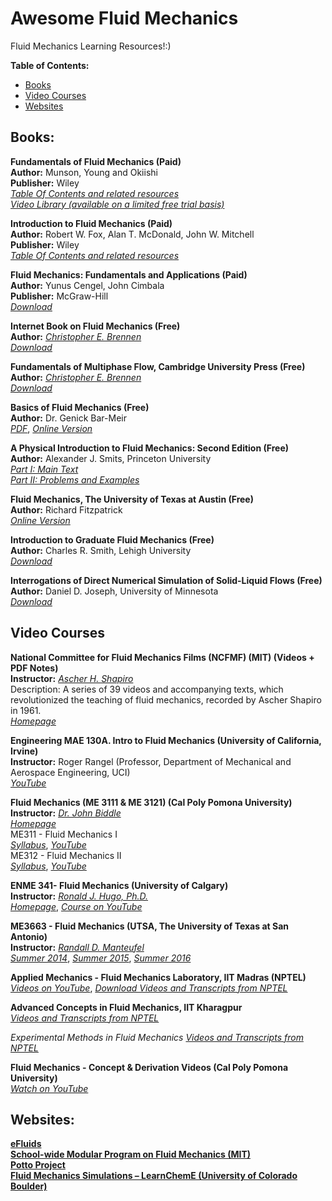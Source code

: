 # Awesome Fluid Mechanics 
Fluid Mechanics Learning Resources!:)

**Table of Contents:**
* [Books](#books)
* [Video Courses](#video-courses)
* [Websites](#websites)


## Books:
**Fundamentals of Fluid Mechanics (Paid)** <br />
**Author:** Munson, Young and Okiishi <br />
**Publisher:** Wiley <br />
[*Table Of Contents and related resources*](https://www.wiley.com/en-us/Munson%2C+Young+and+Okiishi%27s+Fundamentals+of+Fluid+Mechanics%2C+8th+Edition-p-9781119547990) <br />
[*Video Library (available on a limited free trial basis)*](https://bcs.wiley.com/he-bcs/Books?action=mininav&bcsId=9930&itemId=1119080703&assetId=402123&resourceId=39618) <br />

**Introduction to Fluid Mechanics (Paid)** <br />
**Author:** Robert W. Fox, Alan T. McDonald, John W. Mitchell <br />
**Publisher:** Wiley <br />
[*Table Of Contents and related resources*](https://www.wiley.com/en-us/Fox+and+McDonald%27s+Introduction+to+Fluid+Mechanics%2C+10th+Edition-p-9781119603764) <br />

**Fluid Mechanics: Fundamentals and Applications (Paid)** <br />
**Author:** Yunus Cengel, John Cimbala <br />
**Publisher:** McGraw-Hill <br />
[*Download*](https://www.mheducation.com/highered/product/fluid-mechanics-fundamentals-applications-cengel-cimbala/M9781259696534.html) 	<br />

**Internet Book on Fluid Mechanics (Free)** <br />
**Author:** [*Christopher E. Brennen*](http://brennen.caltech.edu/) <br />
[*Download*](http://brennen.caltech.edu/FLUIDBOOK/FLUIDBOOK.htm) <br />

**Fundamentals of Multiphase Flow, Cambridge University Press (Free)**  <br />
**Author:** [*Christopher E. Brennen*](http://brennen.caltech.edu/) <br />
[*Download*](http://brennen.caltech.edu/INTMult/Intmult.htm)  <br />

**Basics of Fluid Mechanics (Free)** <br />
**Author:** Dr. Genick Bar-Meir <br />
[*PDF*](https://potto.org/fluidMechanics.pdf), [*Online Version*](https://potto.org/fluidMech/index.php) <br />

**A Physical Introduction to Fluid Mechanics: Second Edition (Free)** <br />
**Author:** Alexander J. Smits, Princeton University <br />
[*Part I: Main Text*](http://www.efluids.com/efluids/books/Smits_text_part1.pdf) <br />
[*Part II: Problems and Examples*](http://www.efluids.com/efluids/books/Smits_text_part2.pdf)  <br />


**Fluid Mechanics, The University of Texas at Austin (Free)** <br />
**Author:** Richard Fitzpatrick <br />
[*Online Version*](https://farside.ph.utexas.edu/teaching/336L/Fluidhtml/)  <br />

**Introduction to Graduate Fluid Mechanics (Free)** <br />
**Author:** Charles R. Smith, Lehigh University <br />
[*Download*](http://www.efluids.com/efluids/books/Intro_to_Grad_Fluid_Mech_ed_III_2020.pdf) <br />

**Interrogations of Direct Numerical Simulation of Solid-Liquid Flows (Free)** <br />
**Author:** Daniel D. Joseph, University of Minnesota <br />
[*Download*](http://www.efluids.com/efluids/books/joseph.htm) <br />

## Video Courses 

**National Committee for Fluid Mechanics Films (NCFMF) (MIT) (Videos + PDF Notes)** <br />
**Instructor:** [*Ascher H. Shapiro*](https://en.wikipedia.org/wiki/Ascher_H._Shapiro) <br />
Description: A series of 39 videos and accompanying texts, which revolutionized the teaching of fluid mechanics, recorded by Ascher Shapiro in 1961. <br />
[*Homepage*](http://web.mit.edu/hml/ncfmf.html) <br />

**Engineering MAE 130A. Intro to Fluid Mechanics (University of California, Irvine)** <br />
**Instructor:** Roger Rangel (Professor, Department of Mechanical and Aerospace Engineering, UCI) <br />
[*YouTube*](https://www.youtube.com/playlist?list=PLqOZ6FD_RQ7m8oL297GkRRszNN1Q-l6wb) <br />

**Fluid Mechanics (ME 3111 & ME 3121) (Cal Poly Pomona University)** <br />
**Instructor:** [*Dr. John Biddle*](https://www.cpp.edu/engineering/me/faculty-info/biddle.shtml) <br />
[*Homepage*](https://www.cpp.edu/meonline/fluid-mechanics.shtml) <br />
ME311 - Fluid Mechanics I <br />
[*Syllabus*](https://www.cpp.edu/meonline/Documents/SyllabusFluidMechanicsI_W2015.doc), [*YouTube*](https://youtube.com/playlist?list=PLZOZfX_TaWAGocs2k5QmTL44OKOl7rn34)  <br />
ME312 - Fluid Mechanics II <br />
[*Syllabus*](https://www.cpp.edu/meonline/Documents/syllabus-fluid-mechanics-ii-w2018.doc), [*YouTube*](https://youtube.com/playlist?list=PLZOZfX_TaWAE7uM59dIBr-rH73WTJCcp_)  <br />

**ENME 341- Fluid Mechanics (University of Calgary)** <br />
**Instructor:** [*Ronald J. Hugo, Ph.D.*](http://people.ucalgary.ca/~hugo/) <br />
[*Homepage*](http://people.ucalgary.ca/~hugo/WEBPAGES/fluid%20mechanics/fluidmech_lecture_list.html), [*Course on YouTube*](https://www.youtube.com/@ronhugo6225/playlists)  <br />

**ME3663 - Fluid Mechanics (UTSA, The University of Texas at San Antonio)** <br />
**Instructor:** [*Randall D. Manteufel*](https://ceid.utsa.edu/mechanical/team/randall-d-manteufel-ph-d/) <br />
[*Summer 2014*](https://youtube.com/playlist?list=PL_ZIJMd-rNhW55BcHDhhebiDvGsFAE3a4), [*Summer 2015*](https://youtube.com/playlist?list=PL_ZIJMd-rNhUnWP5kxC9Irj7265slIAiN), [*Summer 2016*](https://youtube.com/playlist?list=PL_ZIJMd-rNhUU3-ED5_yT8LXEnSCw6Wy2)  <br />

**Applied Mechanics - Fluid Mechanics Laboratory, IIT Madras (NPTEL)** <br />
[*Videos on YouTube*](https://youtube.com/playlist?list=PLPeEbErKGwN1wMEWYl1acjnKq6eMcAOYa), [*Download Videos and Transcripts from NPTEL*](https://archive.nptel.ac.in/courses/112/106/112106311/) <br />

**Advanced Concepts in Fluid Mechanics, IIT Kharagpur** <br />
[*Videos and Transcripts from NPTEL*](https://archive.nptel.ac.in/courses/112/105/112105287/) <br />

*Experimental Methods in Fluid Mechanics*
[*Videos and Transcripts from NPTEL*](https://archive.nptel.ac.in/courses/112/103/112103290/) <br />

**Fluid Mechanics - Concept & Derivation Videos (Cal Poly Pomona University)** <br />
[*Watch on YouTube*](https://youtube.com/playlist?list=PLZOZfX_TaWAH0baRhA8OosWVbEsJK5sPe) <br />

## Websites:
[**eFluids**](http://www.efluids.com/) <br />
[**School-wide Modular Program on Fluid Mechanics (MIT)**](http://web.mit.edu/fluids-modules/www/) <br />
[**Potto Project**](https://potto.org/index.php) <br />
[**Fluid Mechanics Simulations – LearnChemE (University of Colorado Boulder)**](https://learncheme.com/simulations/fluid-mechanics/)
